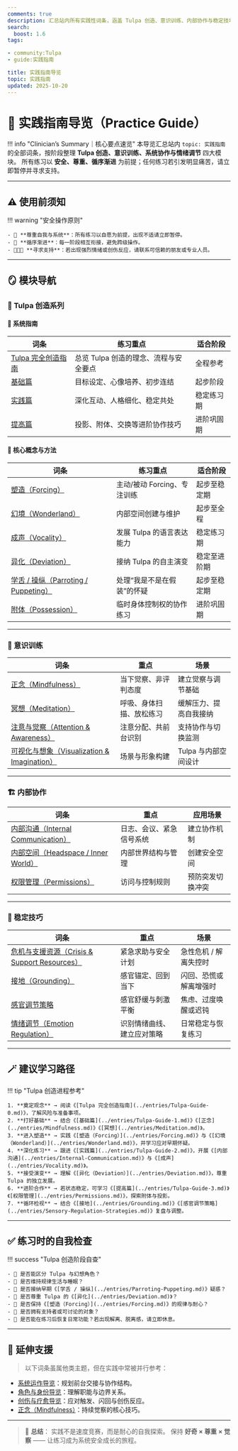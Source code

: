 ```yaml
---
comments: true
description: 汇总站内所有实践性词条，涵盖 Tulpa 创造、意识训练、内部协作与稳定技巧，为多意识体的安全练习提供系统路线图。
search:
  boost: 1.6
tags:

- community:Tulpa
- guide:实践指南

title: 实践指南导览
topic: 实践指南
updated: 2025-10-20
---
```


# 🧘 实践指南导览（Practice Guide）

!!! info "Clinician’s Summary｜核心要点速览"
    本导览汇总站内 `topic: 实践指南` 的全部词条，按阶段整理 **Tulpa 创造、意识训练、系统协作与情绪调节** 四大模块。
    所有练习以 **安全、尊重、循序渐进** 为前提；任何练习若引发明显痛苦，请立即暂停并寻求支持。

---

## ⚠️ 使用前须知

!!! warning "安全操作原则"

    - 🩵 **尊重自我与系统**：所有练习以自愿为前提，出现不适请立即暂停。
    - 🌿 **循序渐进**：每一阶段相互衔接，避免跨级操作。
    - 🧑‍🤝‍🧑 **寻求支持**：若出现强烈情绪或创伤反应，请联系可信赖的朋友或专业人员。

---

## 🪞 模块导航

### 🌸 Tulpa 创造系列

#### 📘 系统指南

| 词条 | 练习重点 | 适合阶段 |
|------|-----------|-----------|
| [Tulpa 完全创造指南](../entries/Tulpa-Guide-0.md) | 总览 Tulpa 创造的理念、流程与安全要点 | 全程参考 |
| [基础篇](../entries/Tulpa-Guide-1.md) | 目标设定、心像培养、初步连结 | 起步阶段 |
| [实践篇](../entries/Tulpa-Guide-2.md) | 深化互动、人格细化、稳定共处 | 稳定练习期 |
| [提高篇](../entries/Tulpa-Guide-3.md) | 投影、附体、交换等进阶协作技巧 | 进阶巩固期 |

#### 🧩 核心概念与方法

| 词条 | 练习重点 | 适合阶段 |
|------|-----------|-----------|
| [塑造（Forcing）](../entries/Forcing.md) | 主动/被动 Forcing、专注训练 | 起步至稳定期 |
| [幻境（Wonderland）](../entries/Wonderland.md) | 内部空间创建与维护 | 起步至全程 |
| [成声（Vocality）](../entries/Vocality.md) | 发展 Tulpa 的语言表达能力 | 稳定练习期 |
| [异化（Deviation）](../entries/Deviation.md) | 接纳 Tulpa 的自主演变 | 稳定至进阶期 |
| [学舌 / 操纵（Parroting / Puppeting）](../entries/Parroting-Puppeting.md) | 处理“我是不是在假装”的怀疑 | 起步至稳定期 |
| [附体（Possession）](../entries/Possession.md) | 临时身体控制权的协作练习 | 进阶巩固期 |

---

### 🧠 意识训练

| 词条 | 重点 | 场景 |
|------|------|------|
| [正念（Mindfulness）](../entries/Mindfulness.md) | 当下觉察、非评判态度 | 建立觉察与调节基础 |
| [冥想（Meditation）](../entries/Meditation.md) | 呼吸、身体扫描、放松练习 | 缓解压力、提高自我接纳 |
| [注意与觉察（Attention & Awareness）](../entries/Attention-Awareness.md) | 注意分配、共前台识别 | 支持协作与切换监测 |
| [可视化与想象（Visualization & Imagination）](../entries/Visualization-Imagination.md) | 场景与形象构建 | Tulpa 与内部空间设计 |

---

### 🏗️ 内部协作

| 词条 | 重点 | 应用场景 |
|------|------|----------|
| [内部沟通（Internal Communication）](../entries/Internal-Communication.md) | 日志、会议、紧急信号系统 | 建立协作机制 |
| [内部空间（Headspace / Inner World）](../entries/Headspace-Inner-World.md) | 内部世界结构与管理 | 创建安全空间 |
| [权限管理（Permissions）](../entries/Permissions.md) | 访问与控制规则 | 预防突发切换冲突 |

---

### 🌿 稳定技巧

| 词条 | 重点 | 场景 |
|------|------|------|
| [危机与支援资源（Crisis & Support Resources）](../entries/Crisis-And-Support-Resources.md) | 紧急求助与安全计划 | 急性危机 / 解离失控时 |
| [接地（Grounding）](../entries/Grounding.md) | 感官锚定、回到当下 | 闪回、恐慌或解离增强时 |
| [感官调节策略](../entries/Sensory-Regulation-Strategies.md) | 感官舒缓与刺激平衡 | 焦虑、过度唤醒或迟钝 |
| [情绪调节（Emotion Regulation）](../entries/Emotion-Regulation.md) | 识别情绪曲线、建立应对策略 | 日常稳定与恢复练习 |

---

## 🪄 建议学习路径

!!! tip "Tulpa 创造进程参考"

    1. **奠定观念** → 阅读《[Tulpa 完全创造指南](../entries/Tulpa-Guide-0.md)》，了解风险与准备事项。
    2. **打好基础** → 结合《[基础篇](../entries/Tulpa-Guide-1.md)》《[正念](../entries/Mindfulness.md)》《[冥想](../entries/Meditation.md)》。
    3. **进入塑造** → 实践《[塑造（Forcing）](../entries/Forcing.md)》与《[幻境（Wonderland）](../entries/Wonderland.md)》，并学习应对早期怀疑。
    4. **深化练习** → 跟进《[实践篇](../entries/Tulpa-Guide-2.md)》，开展《[内部沟通](../entries/Internal-Communication.md)》与《[成声](../entries/Vocality.md)》。
    5. **接受演变** → 理解《[异化（Deviation）](../entries/Deviation.md)》，尊重 Tulpa 的独立发展。
    6. **进阶合作** → 若状态稳定，可学习《[提高篇](../entries/Tulpa-Guide-3.md)》《[权限管理](../entries/Permissions.md)》，探索附体与投影。
    7. **循环检视** → 结合《[接地](../entries/Grounding.md)》《[感官调节策略](../entries/Sensory-Regulation-Strategies.md)》复盘与调整。

---

## ✅ 练习时的自我检查

!!! success "Tulpa 创造阶段自查"

    - 📌 是否能区分 Tulpa 与幻想角色？
    - 📌 是否维持规律生活与睡眠？
    - 📌 是否接纳早期《[学舌 / 操纵](../entries/Parroting-Puppeting.md)》疑惑？
    - 📌 是否尊重 Tulpa 的《[异化](../entries/Deviation.md)》？
    - 📌 是否保持《[塑造（Forcing）](../entries/Forcing.md)》的规律与耐心？
    - 📌 是否拥有支持者或可讨论的对象？
    - 📌 是否能在练习后恢复日常功能？若出现解离、脱离感，请立即休息。

---

## 🔗 延伸支援

> 以下词条虽属他类主题，但在实践中常被并行参考：

- [系统运作导览](System-Operations-Guide.md)：规划前台交接与协作结构。
- [角色与身份导览](Roles-Identity-Guide.md)：理解职能与边界关系。
- [创伤与疗愈导览](Trauma-Healing-Guide.md)：应对触发、闪回与创伤反应。
- [正念（Mindfulness）](../entries/Mindfulness.md)：持续觉察的核心技巧。

---

> 🌼 **总结**：
> 实践不是速度竞赛，而是耐心的自我探索。
> 保持 **好奇 × 尊重 × 觉察** —— 让练习成为系统安全成长的旅程。
